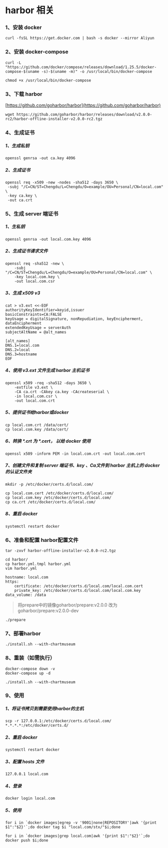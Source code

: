# harbor 相关

### 1、安装 docker

```
curl -fsSL https://get.docker.com | bash -s docker --mirror Aliyun
```

### 2、安装 docker-compose

```
curl -L "https://github.com/docker/compose/releases/download/1.25.5/docker-compose-$(uname -s)-$(uname -m)" -o /usr/local/bin/docker-compose
```

```
chmod +x /usr/local/bin/docker-compose
```

### 3、下载 harbor

[https://github.com/goharbor/harbor](https://github.com/goharbor/harbor)

```
wget https://github.com/goharbor/harbor/releases/download/v2.0.0-rc2/harbor-offline-installer-v2.0.0-rc2.tgz
```

### 4、生成证书

##### 1、生成私钥

```
openssl genrsa -out ca.key 4096
```

##### 2、生成证书

```
openssl req -x509 -new -nodes -sha512 -days 3650 \
 -subj "/C=CN/ST=Chengdu/L=Chengdu/O=example/OU=Personal/CN=local.com" \
 -key ca.key \
 -out ca.crt
```

### 5、生成 server 端证书

##### 1、生私钥

```
openssl genrsa -out local.com.key 4096
```

##### 2、生成证书请求文件

```
openssl req -sha512 -new \
    -subj "/C=CN/ST=Chengdu/L=Chengdu/O=example/OU=Personal/CN=local.com" \
    -key local.com.key \
    -out local.com.csr
```

##### 3、生成 x509 v3

```
cat > v3.ext <<-EOF
authorityKeyIdentifier=keyid,issuer
basicConstraints=CA:FALSE
keyUsage = digitalSignature, nonRepudiation, keyEncipherment, dataEncipherment
extendedKeyUsage = serverAuth
subjectAltName = @alt_names

[alt_names]
DNS.1=local.com
DNS.2=local
DNS.3=hostname
EOF
```

##### 4、使用 v3.ext 文件生成 harbor 主机证书

```
openssl x509 -req -sha512 -days 3650 \
    -extfile v3.ext \
    -CA ca.crt -CAkey ca.key -CAcreateserial \
    -in local.com.csr \
    -out local.com.crt
```

##### 5、提供证书给harbor或docker

```
cp local.com.crt /data/cert/
cp local.com.key /data/cert/
```

##### 6、转换 *.crt 为 *.cert， 以给 docker 使用

```
openssl x509 -inform PEM -in local.com.crt -out local.com.cert
```

##### 7、创建文件和复制 server 端证书、key 、Ca文件到 harbor 主机上的 docker 的认证文件夹

```
mkdir -p /etc/docker/certs.d/local.com/
```

```
cp local.com.cert /etc/docker/certs.d/local.com/
cp local.com.key /etc/docker/certs.d/local.com/
cp ca.crt /etc/docker/certs.d/local.com/
```

##### 8、重启 docker

```
systemctl restart docker
```

### 6、准备和配置 harbor配置文件

```
tar -zxvf harbor-offline-installer-v2.0.0-rc2.tgz
```

```
cd harbor/
cp harbor.yml.tmpl harbor.yml
vim harbor.yml
```

```
hostname: local.com
https:
    certificate: /etc/docker/certs.d/local.com/local.com.cert
    private_key: /etc/docker/certs.d/local.com/local.com.key
data_volume: /data
```
>将prepare中的镜像goharbor/prepare:v2.0.0 改为 goharbor/prepare:v2.0.0-dev

```
./prepare
```

### 7、部署harbor

```
./install.sh --with-chartmuseum
```

### 8、重装（如需执行）

```
docker-compose down -v
docker-compose up -d
```

```
./install.sh --with-chartmuseum
```

### 9、使用

##### 1、将证书拷贝到需要使用harbor的主机

```
scp -r 127.0.0.1:/etc/docker/certs.d/local.com/ *.*.*.*:/etc/docker/certs.d/
```

##### 2、重启 docker

```
systemctl restart docker
```

##### 3、配置 hosts 文件

```
127.0.0.1 local.com
```

##### 4、登录

```
docker login local.com
```

##### 5、使用

```
for i in `docker images|egrep -v '9001|none|REPOSITORY'|awk '{print $1":"$2}'`;do docker tag $i "local.com/stx/"$i;done
```

```
for i in `docker images|grep local.com|awk '{print $1":"$2}'`;do docker push $i;done
```

